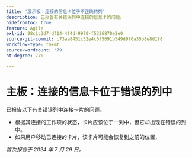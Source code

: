 ```yaml
---
title: '展示板：连接的信息卡位于不正确的列'
description: 已报告有关错误列中连接的信息卡的问题。
hidefromtoc: true
feature: Agile
exl-id: 98c1c3d7-df14-4f4d-9970-f5326870e2e0
source-git-commit: c73aa8451c52e4c6f5091b549d9f0a35b8e8d1f8
workflow-type: tm+mt
source-wordcount: '79'
ht-degree: 77%

---
```


# 主板：连接的信息卡位于错误的列中

<!--

>[!NOTE]
>
>This issue was fixed on August 15, 2024.

-->

已报告以下有关错误列中连接卡片的问题。

* 根据其连接的工作项的状态，卡片应该位于一列中，但它却出现在错误的列中。
* 如果用户移动已连接的卡片，该卡片可能会恢复到之前的位置，

_首次报告于 2024 年 7 月 29 日。_
